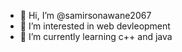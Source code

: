 - 👋 Hi, I’m @samirsonawane2067
- 👀 I’m interested in web devleopment
- 🌱 I’m currently learning c++ and java
  

<!---
samirsonawane2067/samirsonawane2067 is a ✨ special ✨ repository because its `README.md` (this file) appears on your GitHub profile.
You can click the Preview link to take a look at your changes.
--->

